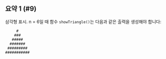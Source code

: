 ## 요약 1 (#9)

삼각형 표시. n = 6일 때 함수 `showTriangle()`는 다음과 같은 출력을 생성해야 합니다:

```text
     #
    ###
   #####
  #######
 #########
###########